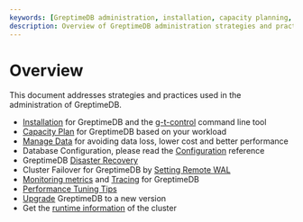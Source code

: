 ```yaml
---
keywords: [GreptimeDB administration, installation, capacity planning, data management, configuration, disaster recovery, monitoring, performance tuning, upgrading, runtime information]
description: Overview of GreptimeDB administration strategies and practices, including installation, capacity planning, data management, configuration, disaster recovery, remote WAL setup, monitoring, performance tuning, upgrading, and runtime information.
---
```


# Overview

This document addresses strategies and practices used in the administration of GreptimeDB.

* [Installation](/getting-started/installation/overview.md) for GreptimeDB and the [g-t-control](/reference/gtctl.md) command line tool
* [Capacity Plan](/user-guide/administration/capacity-plan.md) for GreptimeDB based on your workload
* [Manage Data](/user-guide/administration/manage-data/overview.md) for avoiding data loss, lower cost and better performance
* Database Configuration, please read the [Configuration](/user-guide/deployments/configuration.md) reference
* GreptimeDB [Disaster Recovery](/user-guide/administration/disaster-recovery/overview.md)
* Cluster Failover for GreptimeDB by [Setting Remote WAL](./remote-wal/quick-start.md)
* [Monitoring metrics](/user-guide/administration/monitoring/export-metrics.md) and [Tracing](/user-guide/administration/monitoring/tracing.md) for GreptimeDB
* [Performance Tuning Tips](/user-guide/administration/performance-tuning-tips.md)
* [Upgrade](/user-guide/administration/upgrade.md) GreptimeDB to a new version
* Get the [runtime information](/user-guide/administration/runtime-info.md) of the cluster

